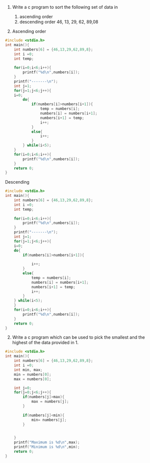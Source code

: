 1) Write a c program to sort the following set of data in 
	1) ascending order
	2) descending order
46, 13, 29, 62, 89,08

1) Ascending order 
```c
#include <stdio.h>
int main(){
    int numbers[6] = {46,13,29,62,89,8};
    int i =0;
    int temp;
    
    for(i=0;i<6;i++){
        printf("%d\n",numbers[i]);
    }
    printf("-------\n");
    int j=1;
    for(j=1;j<6;j++){
    i=0;
	    do{
	        if(numbers[i]>numbers[i+1]){
	            temp = numbers[i];
	            numbers[i] = numbers[i+1];
	            numbers[i+1] = temp;
	            i++;
	        } 
	        else{
	            i++;
	        }
	    } while(i<5);
    } 
    for(i=0;i<6;i++){
        printf("%d\n",numbers[i]);
    }
    return 0;
}
```

Descending
```c
#include <stdio.h>
int main(){
    int numbers[6] = {46,13,29,62,89,8};
    int i =0;
    int temp;
    
    for(i=0;i<6;i++){
        printf("%d\n",numbers[i]);
    }
    printf("-------\n");
    int j=1;
    for(j=1;j<6;j++){
    i=0;
    do{
        if(numbers[i]>numbers[i+1]){
            
            i++;
        } 
        else{
            temp = numbers[i];
            numbers[i] = numbers[i+1];
            numbers[i+1] = temp;
            i++;
        }
    } while(i<5);
    } 
    for(i=0;i<6;i++){
        printf("%d\n",numbers[i]);
    }
    return 0;
}
```

2) Write a c program which can be used to pick the smallest and the highest of the data provided in 1.
```c
#include <stdio.h>
int main(){
    int numbers[6] = {46,13,29,62,89,8};
    int i =0;
    int min, max;
    min = numbers[0];
    max = numbers[0];

    int j=0;
    for(j=0;j<6;j++){
        if(numbers[j]>max){
            max = numbers[j];
        } 
        
        if(numbers[j]<min){
            min= numbers[j];
        } 
        

    } 
    printf("Maximum is %d\n",max); 
    printf("Minimum is %d\n",min); 
    return 0;
}
```
